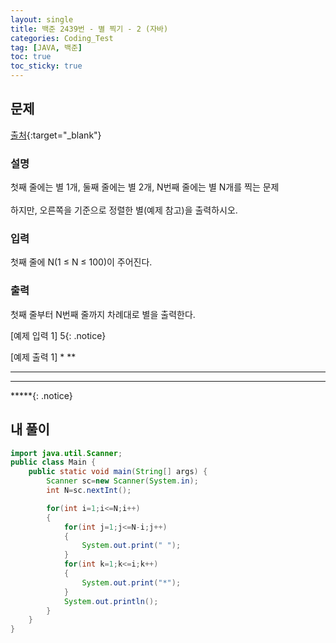 ```yaml
---
layout: single
title: 백준 2439번 - 별 찍기 - 2 (자바)
categories: Coding_Test
tag: [JAVA, 백준]
toc: true
toc_sticky: true
---
```


## 문제
[출처](https://www.acmicpc.net/problem/2439){:target="_blank"}
### 설명
첫째 줄에는 별 1개, 둘째 줄에는 별 2개, N번째 줄에는 별 N개를 찍는 문제
<br/><br/>
하지만, 오른쪽을 기준으로 정렬한 별(예제 참고)을 출력하시오.

### 입력
첫째 줄에 N(1 ≤ N ≤ 100)이 주어진다.

### 출력
첫째 줄부터 N번째 줄까지 차례대로 별을 출력한다.

[예제 입력 1]
 5{: .notice}

[예제 출력 1]
    *
   **
  ***
 ****
*****{: .notice}

## 내 풀이
```java
import java.util.Scanner;
public class Main {
    public static void main(String[] args) {
        Scanner sc=new Scanner(System.in);
        int N=sc.nextInt();

        for(int i=1;i<=N;i++)
        {
            for(int j=1;j<=N-i;j++)
            {
                System.out.print(" ");
            }
            for(int k=1;k<=i;k++)
            {
                System.out.print("*");
            }
            System.out.println();
        }
    }
}
```